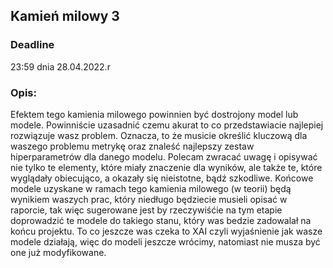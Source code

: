 ## Kamień milowy 3

### Deadline 
23:59 dnia 28.04.2022.r


### Opis:
Efektem tego kamienia milowego powinnien być dostrojony model lub modele. Powinniście uzasadnić czemu akurat to co przedstawiacie najlepiej rozwiązuje wasz problem. Oznacza, to że musicie określić kluczową dla waszego problemu metrykę oraz znaleść najlepszy zestaw hiperparametrów dla danego modelu. Polecam zwracać uwagę i opisywać nie tylko te elementy, które miały znaczenie dla wyników, ale także te, które wyglądały obiecująco, a okazały się nieistotne, bądź szkodliwe. 
Końcowe modele uzyskane w ramach tego kamienia milowego (w teorii) będą wynikiem waszych prac, który niedługo będziecie musieli opisać w raporcie, tak więc sugerowane jest by rzeczywiśćie na tym etapie doprowadzić te modele do takiego stanu, który was bedzie zadowalał na końcu projektu. To co jeszcze was czeka to XAI czyli wyjaśnienie jak wasze modele działają, więc do modeli jeszcze wrócimy, natomiast nie musza być one już modyfikowane.  